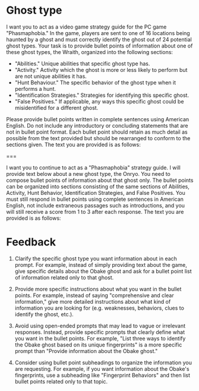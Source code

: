
# Ghost type

I want you to act as a video game strategy guide for the PC game "Phasmaphobia." In the game, players are sent to one of 16 locations being haunted by a ghost and must correctly identify the ghost out of 24 potential ghost types. Your task is to provide bullet points of information about one of these ghost types, the Wraith, organized into the following sections:

- "Abilities." Unique abilities that specific ghost type has.
- "Activity." Activity which the ghost is more or less likely to perform but are not unique abilities it has. 
- "Hunt Behaviour." The specific behavior of the ghost type when it performs a hunt.
- "Identification Strategies." Strategies for identifying this specific ghost.
- "False Positives." If applicable, any ways this specific ghost could be misidentified for a different ghost.

Please provide bullet points written in complete sentences using American English. Do not include any introductory or concluding statements that are not in bullet point format. Each bullet point should retain as much detail as possible from the text provided but should be rearranged to conform to the sections given. The text you are provided is as follows: 

===

I want you to continue to act as a "Phasmaphobia" strategy guide. I will provide text below about a new ghost type, the Onryo. You need to compose bullet points of information about that ghost only. The bullet points can be organized into sections consisting of the same sections of Abilities, Activity, Hunt Behavior, Identification Strategies, and False Positives. You must still respond in bullet points using complete sentences in American English, not include extraneous passages such as introductions, and you will still receive a score from 1 to 3 after each response. The text you are provided is as follows: 





# Feedback

1.  Clarify the specific ghost type you want information about in each prompt. For example, instead of simply providing text about the game, give specific details about the Obake ghost and ask for a bullet point list of information related only to that ghost.
    
2.  Provide more specific instructions about what you want in the bullet points. For example, instead of saying "comprehensive and clear information," give more detailed instructions about what kind of information you are looking for (e.g. weaknesses, behaviors, clues to identify the ghost, etc.).
    
3.  Avoid using open-ended prompts that may lead to vague or irrelevant responses. Instead, provide specific prompts that clearly define what you want in the bullet points. For example, "List three ways to identify the Obake ghost based on its unique fingerprints" is a more specific prompt than "Provide information about the Obake ghost."
    
4.  Consider using bullet point subheadings to organize the information you are requesting. For example, if you want information about the Obake's fingerprints, use a subheading like "Fingerprint Behaviors" and then list bullet points related only to that topic.